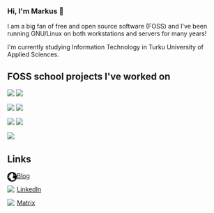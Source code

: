 ### Hi, I'm Markus 👋

I am a big fan of free and open source software (FOSS) and I've been running GNU/Linux on both workstations and servers for many years!

I'm currently studying Information Technology in Turku University of Applied Sciences.

## FOSS school projects I've worked on

[![](https://github-readme-stats.vercel.app/api/pin/?username=murtoM&repo=invekotin)](https://github.com/murtoM/invekotin)
[![](https://github-readme-stats.vercel.app/api/pin/?username=murtoM&repo=meeting-scheduler)](https://github.com/murtoM/meeting-scheduler)

[![](https://github-readme-stats.vercel.app/api/pin/?username=mtijas&repo=lopokulu)](https://github.com/mtijas/lopokulu/)
[![](https://github-readme-stats.vercel.app/api/pin/?username=murtoM&repo=lopokulu-react)](https://github.com/murtoM/lopokulu-react)

[![](https://github-readme-stats.vercel.app/api/pin/?username=murtoM&repo=KivaKeli)](https://github.com/murtoM/KivaKeli)
[![](https://github-readme-stats.vercel.app/api/pin/?username=Kentsuuu93&repo=kokija.tiko2020.trade)](https://github.com/Kentsuuu93/kokija.tiko2020.trade)

[![](https://github-readme-stats.vercel.app/api/pin/?username=murtoM&repo=building-ai)](https://github.com/murtoM/building-ai)

## Links

<!-- MIT licensed Globe icon from the Open Iconic project https://github.com/iconic/open-iconic -->
[<img align="left" width="22px" src="https://raw.githubusercontent.com/iconic/open-iconic/master/svg/globe.svg" />Blog](https://murto.eu/)

<!-- CC0-1.0 licensed LinkedIn icon from the Simple Icons project https://github.com/simple-icons/simple-icons -->
[<img align="left" width="22px" src="https://cdn.jsdelivr.net/npm/simple-icons@v3/icons/linkedin.svg" />LinkedIn](https://www.linkedin.com/in/markus-murto/)

<!-- CC0-1.0 licensed Matrix icon from the Simple Icons project https://github.com/simple-icons/simple-icons -->
[<img align="left" width="22px" src="https://cdn.jsdelivr.net/npm/simple-icons@v3/icons/matrix.svg" />Matrix](https://matrix.to/#/@murtom:kapsi.fi)
